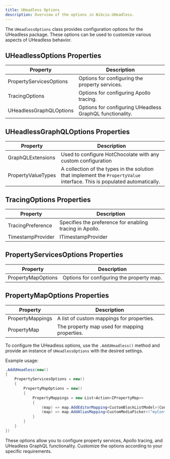 ```yaml
---
title: UHeadless Options
description: Overview of the options in Nikcio.UHeadless.
---
```


The `UHeadlessOptions` class provides configuration options for the UHeadless package. These options can be used to customize various aspects of UHeadless behavior.

## UHeadlessOptions Properties

| Property                  | Description                                                                             |
|---------------------------|-----------------------------------------------------------------------------------------|
| PropertyServicesOptions   | Options for configuring the property services.                                          |
| TracingOptions            | Options for configuring Apollo tracing.                                                 |
| UHeadlessGraphQLOptions   | Options for configuring UHeadless GraphQL functionality.                                |

## UHeadlessGraphQLOptions Properties

| Property               | Description                                                                                           |
|------------------------|-------------------------------------------------------------------------------------------------------|
| GraphQLExtensions      | Used to configure HotChocolate with any custom configuration                                          |
| PropertyValueTypes     | A collection of the types in the solution that implement the `PropertyValue` interface. This is populated automatically.  |

## TracingOptions Properties

| Property                | Description                                                                                       |
|-------------------------|---------------------------------------------------------------------------------------------------|
| TracingPreference       | Specifies the preference for enabling tracing in Apollo.                                          |
| TimestampProvider       | ITimestampProvider                                                                                |

## PropertyServicesOptions Properties

| Property                | Description                                                                                       |
|-------------------------|---------------------------------------------------------------------------------------------------|
| PropertyMapOptions      | Options for configuring the property map.                                                         |

## PropertyMapOptions Properties

| Property                | Description                                                                                       |
|-------------------------|---------------------------------------------------------------------------------------------------|
| PropertyMappings        | A list of custom mappings for properties.                                                         |
| PropertyMap             | The property map used for mapping properties.                                                     |

To configure the UHeadless options, use the `.AddUHeadless()` method and provide an instance of `UHeadlessOptions` with the desired settings.

Example usage:

```csharp
.AddUHeadless(new()
{
    PropertyServicesOptions = new()
    {
        PropertyMapOptions = new()
        {
            PropertyMappings = new List<Action<IPropertyMap>>
            {
                (map) => map.AddEditorMapping<CustomBlockListModel>(Constants.PropertyEditors.Aliases.BlockList),
                (map) => map.AddAliasMapping<CustomMediaPicker>("myContentType", "myPropertyAlias")
            }
        }
    }
})
```

These options allow you to configure property services, Apollo tracing, and UHeadless GraphQL functionality. Customize the options according to your specific requirements.